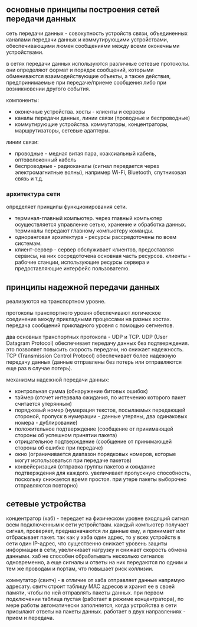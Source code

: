 ## основные принципы построения сетей передачи данных
сеть передачи данных - совокупность устройств связи, объединенных каналами передачи данных и коммутирующими устройствами, обеспечивающими люмен сообщениями между всеми оконечными устройствами.

в сетях передачи данных используются различные сетевые протоколы. они определяют формат и порядок сообщений, которыми обмениваются взаимодействующие объекты, а также действия, предпринимаемые при передаче/приеме сообщения либо при возникновении другого события.

компоненты:
- оконечные устройства. хосты - клиенты и серверы
- каналы передачи данных, линии связи (проводные и беспроводные)
- коммутирующие устройства. коммутаторы, концентраторы, маршрутизаторы, сетевые адаптеры.

линии связи:
- проводные - медная витая пара, коаксиальный кабель, оптоволоконный кабель
- беспроводные - радиоканалы (сигнал передается через электромагнитные волны), например Wi-Fi, Bluetooth, спутниковая связь и т.д.

### архитектура сети
определяет принципы функционирования сети.
- терминал-главный компьютер. через главный компьютер осуществляется управление сетью, хранение и обработка данных. терминалы передают главному компьютеру команды.
- одноранговая архитектура - ресурсы рассредоточены по всем системам.
- клиент-сервер - сервер обслуживает клиентов, предоставляя сервисы, на них сосредоточена основная часть ресурсов. клиенты - рабочие станции, использующие ресурсы сервера и предоставляющие интерфейс пользователю.

## принципы надежной передачи данных
реализуются на транспортном уровне.

протоколы транспортного уровня обеспечивают логическое соединение между прикладными процессами на разных хостах. передача сообщений прикладного уровня с помощью сегментов.

два основных транспортных протокола - UDP и TCP.
UDP (User Datagram Protocol) обеспечивает передачу данных без подтверждения. это позволяет повысить скорость передачи, но снижает надежность.
TCP (Transmission Control Protocol) обеспечивает более надежную передачу данных (данные отправлены без потерь или отправляются еще раз в случае потерь).

механизмы надежной передачи данных:
- контрольная сумма (обнаружение битовых ошибок)
- таймер (отсчет интервала ожидания, по истечению которого пакет считается утерянным)
- порядковый номер (нумерация текстов, посылаемых передающей стороной, пропуск в нумерации - данные утеряны, два одинаковых номера - дублирование)
- положительное подтверждение (сообщение от принимающей стороны об успешном принятии пакета)
- отрицательное подтверждение (сообщение от принимающей стороны об ошибке при передаче)
- окно (ограничивается диапазон порядковых номеров, которые могут использоваться при передаче пакетов)
- конвейеризация (отправка группы пакетов и ожидание подтверждения для каждого. увеличивает пропускную способность, поскольку снижается время простоя. при утере пакеты выборочно отправляются повторно)

## сетевые устройства
концентратор (хаб) - передает на физическом уровне входящий сигнал всем подключенным к сети устройствам. каждый компьютер получает сигнал, проверяет, предназначаются ли данные ему, и принимает или отбрасывает пакет.
так как у хаба один адрес, то у всех устройств в сети один IP-адрес, что существенно снижает уровень защиты информации в сети, увеличивает нагрузку и снижает скорость обмена данными. хаб не способен обрабатывать несколько сигналов одновременно, а еще сигналы и ответы на них передаются по одним и тем же проводам и портам, что повышает риск коллизии.

коммутатор (свитч) - в отличие от хаба отправляет данные напрямую адресату. свитч строит таблицу MAC адресов и хранит ее в своей памяти, чтобы по ней отправлять пакеты данных. при первом подключении таблица пустая (работает в режиме концентратора), по мере работы автоматически заполняется, когда устройства в сети присылают ответы на пакеты данных. работает в двух направлениях - прием и передача.